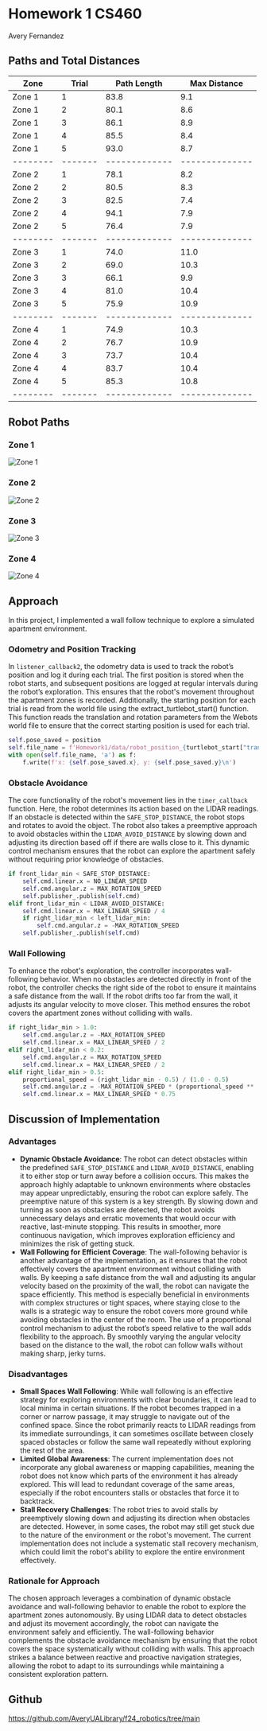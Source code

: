 # Homework 1 CS460

Avery Fernandez

## Paths and Total Distances

|  Zone  | Trial | Path Length | Max Distance |
|--------|-------|-------------|--------------|
| Zone 1 |   1   |    83.8     |     9.1      |
| Zone 1 |   2   |    80.1     |     8.6      |
| Zone 1 |   3   |    86.1     |     8.9      |
| Zone 1 |   4   |    85.5     |     8.4      |
| Zone 1 |   5   |    93.0     |     8.7      |
|--------|-------|-------------|--------------|
| Zone 2 |   1   |    78.1     |     8.2      |
| Zone 2 |   2   |    80.5     |     8.3      |
| Zone 2 |   3   |    82.5     |     7.4      |
| Zone 2 |   4   |    94.1     |     7.9      |
| Zone 2 |   5   |    76.4     |     7.9      |
|--------|-------|-------------|--------------|
| Zone 3 |   1   |    74.0     |     11.0     |
| Zone 3 |   2   |    69.0     |     10.3     |
| Zone 3 |   3   |    66.1     |     9.9      |
| Zone 3 |   4   |    81.0     |     10.4     |
| Zone 3 |   5   |    75.9     |     10.9     |
|--------|-------|-------------|--------------|
| Zone 4 |   1   |    74.9     |     10.3     |
| Zone 4 |   2   |    76.7     |     10.9     |
| Zone 4 |   3   |    73.7     |     10.4     |
| Zone 4 |   4   |    83.7     |     10.4     |
| Zone 4 |   5   |    85.3     |     10.8     |
|--------|-------|-------------|--------------|

## Robot Paths

### Zone 1

![Zone 1](./Zone%201_combined_map.png)

### Zone 2

![Zone 2](./Zone%202_combined_map.png)

### Zone 3

![Zone 3](./Zone%203_combined_map.png)

### Zone 4

![Zone 4](./Zone%204_combined_map.png)


## Approach

In this project, I implemented a wall follow technique to explore a simulated apartment environment.

### Odometry and Position Tracking

In `listener_callback2`, the odometry data is used to track the robot’s position and log it during each trial. The first position is stored when the robot starts, and subsequent positions are logged at regular intervals during the robot’s exploration. This ensures that the robot's movement throughout the apartment zones is recorded. Additionally, the starting position for each trial is read from the world file using the extract_turtlebot_start() function. This function reads the translation and rotation parameters from the Webots world file to ensure that the correct starting position is used for each trial.

```python
self.pose_saved = position
self.file_name = f'Homework1/data/robot_position_{turtlebot_start["translation"]}_{counter}.txt'
with open(self.file_name, 'a') as f:
    f.write(f'x: {self.pose_saved.x}, y: {self.pose_saved.y}\n')
```

### Obstacle Avoidance

The core functionality of the robot's movement lies in the `timer_callback` function. Here, the robot determines its action based on the LIDAR readings. If an obstacle is detected within the `SAFE_STOP_DISTANCE`, the robot stops and rotates to avoid the object. The robot also takes a preemptive approach to avoid obstacles within the `LIDAR_AVOID_DISTANCE` by slowing down and adjusting its direction based off if there are walls close to it. This dynamic control mechanism ensures that the robot can explore the apartment safely without requiring prior knowledge of obstacles.

```python
if front_lidar_min < SAFE_STOP_DISTANCE:
    self.cmd.linear.x = NO_LINEAR_SPEED
    self.cmd.angular.z = MAX_ROTATION_SPEED
    self.publisher_.publish(self.cmd)
elif front_lidar_min < LIDAR_AVOID_DISTANCE:
    self.cmd.linear.x = MAX_LINEAR_SPEED / 4
    if right_lidar_min < left_lidar_min:
        self.cmd.angular.z = -MAX_ROTATION_SPEED
    self.publisher_.publish(self.cmd)
```

### Wall Following

To enhance the robot's exploration, the controller incorporates wall-following behavior. When no obstacles are detected directly in front of the robot, the controller checks the right side of the robot to ensure it maintains a safe distance from the wall. If the robot drifts too far from the wall, it adjusts its angular velocity to move closer. This method ensures the robot covers the apartment zones without colliding with walls.

```python
if right_lidar_min > 1.0:
    self.cmd.angular.z = -MAX_ROTATION_SPEED
    self.cmd.linear.x = MAX_LINEAR_SPEED / 2
elif right_lidar_min < 0.2:
    self.cmd.angular.z = MAX_ROTATION_SPEED
    self.cmd.linear.x = MAX_LINEAR_SPEED / 2
elif right_lidar_min > 0.5:
    proportional_speed = (right_lidar_min - 0.5) / (1.0 - 0.5)
    self.cmd.angular.z = -MAX_ROTATION_SPEED * (proportional_speed ** .5)
    self.cmd.linear.x = MAX_LINEAR_SPEED * 0.75
```

## Discussion of Implementation

### Advantages

- **Dynamic Obstacle Avoidance**: The robot can detect obstacles within the predefined `SAFE_STOP_DISTANCE` and `LIDAR_AVOID_DISTANCE`, enabling it to either stop or turn away before a collision occurs. This makes the approach highly adaptable to unknown environments where obstacles may appear unpredictably, ensuring the robot can explore safely. The preemptive nature of this system is a key strength. By slowing down and turning as soon as obstacles are detected, the robot avoids unnecessary delays and erratic movements that would occur with reactive, last-minute stopping. This results in smoother, more continuous navigation, which improves exploration efficiency and minimizes the risk of getting stuck.
- **Wall Following for Efficient Coverage**: The wall-following behavior is another advantage of the implementation, as it ensures that the robot effectively covers the apartment environment without colliding with walls. By keeping a safe distance from the wall and adjusting its angular velocity based on the proximity of the wall, the robot can navigate the space efficiently. This method is especially beneficial in environments with complex structures or tight spaces, where staying close to the walls is a strategic way to ensure the robot covers more ground while avoiding obstacles in the center of the room. The use of a proportional control mechanism to adjust the robot’s speed relative to the wall adds flexibility to the approach. By smoothly varying the angular velocity based on the distance to the wall, the robot can follow walls without making sharp, jerky turns.

### Disadvantages

- **Small Spaces Wall Following**: While wall following is an effective strategy for exploring environments with clear boundaries, it can lead to local minima in certain situations. If the robot becomes trapped in a corner or narrow passage, it may struggle to navigate out of the confined space. Since the robot primarily reacts to LIDAR readings from its immediate surroundings, it can sometimes oscillate between closely spaced obstacles or follow the same wall repeatedly without exploring the rest of the area. 
- **Limited Global Awareness**: The current implementation does not incorporate any global awareness or mapping capabilities, meaning the robot does not know which parts of the environment it has already explored. This will lead to redundant coverage of the same areas, especially if the robot encounters stalls or obstacles that force it to backtrack.
- **Stall Recovery Challenges**: The robot tries to avoid stalls by preemptively slowing down and adjusting its direction when obstacles are detected. However, in some cases, the robot may still get stuck due to the nature of the environment or the robot's movement. The current implementation does not include a systematic stall recovery mechanism, which could limit the robot's ability to explore the entire environment effectively.

### Rationale for Approach

The chosen approach leverages a combination of dynamic obstacle avoidance and wall-following behavior to enable the robot to explore the apartment zones autonomously. By using LIDAR data to detect obstacles and adjust its movement accordingly, the robot can navigate the environment safely and efficiently. The wall-following behavior complements the obstacle avoidance mechanism by ensuring that the robot covers the space systematically without colliding with walls. This approach strikes a balance between reactive and proactive navigation strategies, allowing the robot to adapt to its surroundings while maintaining a consistent exploration pattern.

## Github

https://github.com/AveryUALibrary/f24_robotics/tree/main